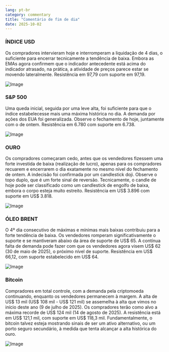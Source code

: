 ```yaml
---
lang: pt-br
category: commentary
title: "Comentário de fim de dia"
date: 2025-10-02
---
```


### ÍNDICE USD

Os compradores intervieram hoje e interromperam a liquidação de 4 dias, o suficiente para encerrar tecnicamente a tendência de baixa. Embora as EMAs agora confirmem que o indicador antecedente está acima do indicador atrasado, na prática, a atividade de preços parece estar se movendo lateralmente. Resistência em 97,79 com suporte em 97,19.

![Image](https://markleighedu.github.io/img/Oct-2025/02-Oct-2025/usdindex.jpg)

### S&P 500

Uma queda inicial, seguida por uma leve alta, foi suficiente para que o índice estabelecesse mais uma máxima histórica no dia. A demanda por ações dos EUA foi generalizada. Observe o fechamento de hoje, juntamente com o de ontem. Resistência em 6.780 com suporte em 6.738.

![Image](https://markleighedu.github.io/img/Oct-2025/02-Oct-2025/sp500.jpg)

### OURO

Os compradores começaram cedo, antes que os vendedores fizessem uma forte investida de baixa (realização de lucro), apenas para os compradores recuarem e encerrarem o dia exatamente no mesmo nível do fechamento de ontem. A indecisão foi confirmada por um candlestick doji. Observe o topo duplo, que é um forte sinal de reversão. Tecnicamente, o candle de hoje pode ser classificado como um candlestick de engolfo de baixa, embora o corpo esteja muito estreito. Resistência em US$ 3.896 com suporte em US$ 3.818.

![Image](https://markleighedu.github.io/img/Oct-2025/02-Oct-2025/gold.jpg)

### ÓLEO BRENT

O 4º dia consecutivo de máximas e mínimas mais baixas contribuiu para a forte tendência de baixa. Os vendedores romperam significativamente o suporte e se mantiveram abaixo da área de suporte de US$ 65. A contínua falta de demanda pode fazer com que os vendedores agora visem US$ 62 (30 de maio de 2025), o próximo nível de suporte. Resistência em US$ 66,12, com suporte estabelecido em US$ 64.

![Image](https://markleighedu.github.io/img/Oct-2025/02-Oct-2025/brentoil.jpg)

### Bitcoin

Compradores em total controle, com a demanda pela criptomoeda continuando, enquanto os vendedores permanecem à margem. A alta de US$ 13 mil (US$ 108 mil - US$ 121 mil) se assemelha à alta que vimos no início deste ano (9 de julho de 2025). Os compradores terão como alvo a máxima recorde de US$ 124 mil (14 de agosto de 2025). A resistência está em US$ 121,1 mil, com suporte em US$ 118,3 mil. Fundamentalmente, o bitcoin talvez esteja mostrando sinais de ser um ativo alternativo, ou um porto seguro secundário, à medida que tenta alcançar a alta histórica do ouro.

![Image](https://markleighedu.github.io/img/Oct-2025/02-Oct-2025/bitcoin.jpg)

